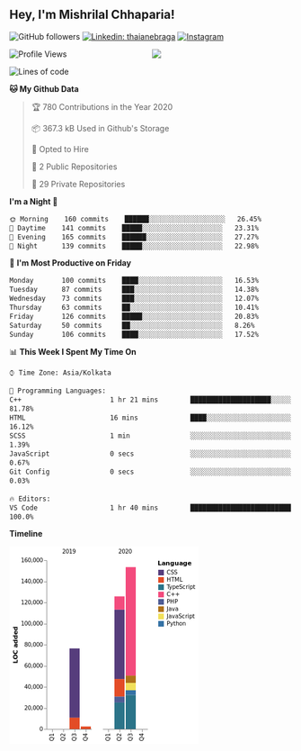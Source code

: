 <h2>Hey, I'm Mishrilal Chhaparia!</h2>

<!-- ![Mishrilal's github stats](https://github-readme-stats.vercel.app/api?username=mishrilal&theme=blue-green&show_icons=true&count_private=true) -->
![GitHub followers](https://img.shields.io/github/followers/mishrilal?color=181717&label=Follow%20%40mishrilal&logo=Github&style=for-the-badge)
[![Linkedin: thaianebraga](https://img.shields.io/badge/linkedin-%230077B5.svg?&style=for-the-badge&logo=linkedin&logoColor=white&link=https://www.linkedin.com/in/mishrilal-chhaparia-074969192/)](https://www.linkedin.com/in/mishrilal-chhaparia-074969192/)
[![Instagram](https://img.shields.io/badge/instagram-%23E4405F.svg?&style=for-the-badge&logo=instagram&logoColor=white&link=https://www.instagram.com/am_mishri/)](https://www.instagram.com/am_mishri/)


<img align='right' src="https://avatars1.githubusercontent.com/u/53535840?s=400&u=ccbf62c3091d7277d104d3666e4598207f27c197&v=4" width="250">

<!--START_SECTION:waka-->
![Profile Views](http://img.shields.io/badge/Profile%20Views-7-blue)

![Lines of code](https://img.shields.io/badge/From%20Hello%20World%20I%27ve%20Written-312090%20lines%20of%20code-blue)

**🐱 My Github Data** 

> 🏆 780 Contributions in the Year 2020
 > 
> 📦 367.3 kB Used in Github's Storage 
 > 
> 💼 Opted to Hire
 > 
> 📜 2 Public Repositories
 > 
> 🔑 29 Private Repositories 

**I'm a Night 🦉** 

```text
🌞 Morning    160 commits    ██████░░░░░░░░░░░░░░░░░░░   26.45% 
🌆 Daytime    141 commits    █████░░░░░░░░░░░░░░░░░░░░   23.31% 
🌃 Evening    165 commits    ██████░░░░░░░░░░░░░░░░░░░   27.27% 
🌙 Night      139 commits    █████░░░░░░░░░░░░░░░░░░░░   22.98%

```
📅 **I'm Most Productive on Friday** 

```text
Monday       100 commits    ████░░░░░░░░░░░░░░░░░░░░░   16.53% 
Tuesday      87 commits     ███░░░░░░░░░░░░░░░░░░░░░░   14.38% 
Wednesday    73 commits     ███░░░░░░░░░░░░░░░░░░░░░░   12.07% 
Thursday     63 commits     ██░░░░░░░░░░░░░░░░░░░░░░░   10.41% 
Friday       126 commits    █████░░░░░░░░░░░░░░░░░░░░   20.83% 
Saturday     50 commits     ██░░░░░░░░░░░░░░░░░░░░░░░   8.26% 
Sunday       106 commits    ████░░░░░░░░░░░░░░░░░░░░░   17.52%

```


📊 **This Week I Spent My Time On** 

```text
⌚︎ Time Zone: Asia/Kolkata

💬 Programming Languages: 
C++                      1 hr 21 mins        ████████████████████░░░░░   81.78% 
HTML                     16 mins             ████░░░░░░░░░░░░░░░░░░░░░   16.12% 
SCSS                     1 min               ░░░░░░░░░░░░░░░░░░░░░░░░░   1.39% 
JavaScript               0 secs              ░░░░░░░░░░░░░░░░░░░░░░░░░   0.67% 
Git Config               0 secs              ░░░░░░░░░░░░░░░░░░░░░░░░░   0.03%

🔥 Editors: 
VS Code                  1 hr 40 mins        █████████████████████████   100.0%

```

**Timeline**

![Chart not found](https://github.com/mishrilal/mishrilal/blob/master/charts/bar_graph.png) 


<!--END_SECTION:waka-->
